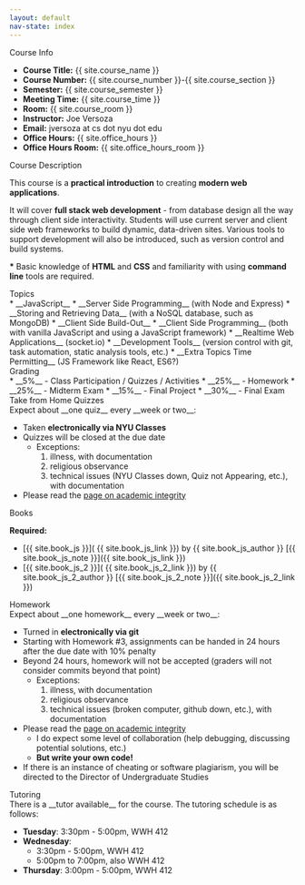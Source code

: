 ```yaml
---
layout: default
nav-state: index
---
```


<div class="row">

  <div class="col-md-6">
    <div class="panel panel-default">

<a name="info"></a>
<div class="panel-heading">Course Info</div>
<div class="panel-body" markdown="block">

* __Course Title:__ {{ site.course_name }}
* __Course Number:__ {{ site.course_number }}-{{ site.course_section }}
* __Semester:__ {{ site.course_semester }}
* __Meeting Time:__ {{ site.course_time }}
* __Room:__ {{ site.course_room }}
* __Instructor:__ Joe Versoza
* __Email:__ jversoza at cs dot nyu dot edu
* __Office Hours:__ {{ site.office_hours }}
* __Office Hours Room:__  {{ site.office_hours_room }}
</div>
    </div>
  </div><!-- end col -->

  <div class="col-md-6">
    <div class="panel panel-default">
<a name="description"></a>
<div class="panel-heading">Course Description</div>
<div class="panel-body" markdown="block">

This course is a __practical introduction__ to creating __modern web applications__.

It will cover __full stack web development__ - from database design all the way through client side interactivity.  Students will use current server and client side web frameworks to build dynamic, data-driven sites.  Various tools to support development will also be introduced, such as version control and build systems.

__\*__ Basic knowledge of __HTML__ and __CSS__ and familiarity with using __command line__ tools are required.
</div>
    </div>
  </div><!-- end col -->

</div><!-- end row -->

<div class="row">

  <div class="col-md-6">
    <div class="panel panel-default">
<a name="topics"></a>
<div class="panel-heading">Topics</div>
<div class="panel-body" markdown="block">
* __JavaScript__ 
* __Server Side Programming__ (with Node and Express)
* __Storing and Retrieving Data__ (with a NoSQL database, such as MongoDB)
* __Client Side Build-Out__
* __Client Side Programming__ (both with vanilla JavaScript and using a JavaScript framework)
* __Realtime Web Applications__ (socket.io)
* __Development Tools__ (version control with git, task automation, static analysis tools, etc.)
* __Extra Topics Time Permitting__ (JS Framework like React, ES6?)
</div>
    </div>
  </div><!-- end col -->

  <div class="col-md-6">
    <div class="panel panel-default">
<a name="grading"></a>
<div class="panel-heading">Grading</div>
<div class="panel-body" markdown="block">
* __5%__ - Class Participation / Quizzes / Activities
* __25%__ - Homework
* __25%__ - Midterm Exam
* __15%__ - Final Project
* __30%__ - Final Exam
</div>
    </div>
  </div><!-- end col -->


</div><!-- end row -->

<div class="row" name="quiz-policy" id="quiz-policy">
  <div class="col-md-6">
    <div class="panel panel-default">
<a name="homework"></a>
<div class="panel-heading">Take from Home Quizzes</div>
<div class="panel-body" markdown="block">
Expect about __one quiz__ every __week or two__:

* Taken __electronically via NYU Classes__ 
* Quizzes will be closed at the due date
    * Exceptions:
        1. illness, with documentation
        2. religious observance
        3. technical issues (NYU Classes down, Quiz not Appearing, etc.), with documentation
* Please read the [page on academic integrity](http://www.cs.nyu.edu/webapps/content/academic/undergrad/academic_integrity)

</div>
    </div>
  </div><!-- end col -->

  <div class="col-md-6">
    <div class="panel panel-default">
<a name="books"></a>
<div class="panel-heading">Books</div>
<div class="panel-body" markdown="block">

__Required:__

* [{{ site.book_js }}]( {{ site.book_js_link }}) by {{ site.book_js_author }} [{{ site.book_js_note }}]({{ site.book_js_link }})
* [{{ site.book_js_2 }}]( {{ site.book_js_2_link }}) by {{ site.book_js_2_author }} [{{ site.book_js_2_note }}]({{ site.book_js_2_link }})

<!--
* [{{ site.book_web }}]( {{ site.book_web_link }}) by {{ site.book_web_author }}
-->


</div>
    </div>
  </div><!-- end col -->
</div><!-- end row -->

<div class="row" name="hw-policy" id="hw-policy">
  <div class="col-md-6">
    <div class="panel panel-default">
<a name="homework"></a>
<div class="panel-heading">Homework</div>
<div class="panel-body" markdown="block">
Expect about __one homework__ every __week or two__:

* Turned in __electronically via git__ 
* Starting with Homework #3, assignments can be handed in 24 hours after the due date with 10% penalty
* Beyond 24 hours, homework will not be accepted (graders will not consider commits beyond that point)
    * Exceptions:
        1. illness, with documentation
        2. religious observance
        3. technical issues (broken computer, github down, etc.), with documentation
* Please read the [page on academic integrity](http://www.cs.nyu.edu/webapps/content/academic/undergrad/academic_integrity)
	* I do expect some level of collaboration (help debugging, discussing potential solutions, etc.)
	* __But write your own code!__
* If there is an instance of cheating or software plagiarism, you will be directed to the Director of Undergraduate Studies

</div>
    </div>
  </div><!-- end col -->

  <div class="col-md-6">
    <div class="panel panel-default">
<a name="Tutoring"></a>
<div class="panel-heading">Tutoring</div>
<div class="panel-body" markdown="block">
There is a __tutor available__ for the course. The tutoring schedule is as follows:

* __Tuesday__: 3:30pm - 5:00pm, WWH 412
* __Wednesday__: 
    * 3:30pm - 5:00pm, WWH 412 
    * 5:00pm to 7:00pm, also WWH 412
* __Thursday__: 3:00pm - 5:00pm, WWH 412

</div>
    </div>
  </div><!-- end col -->
</div><!-- end row -->

